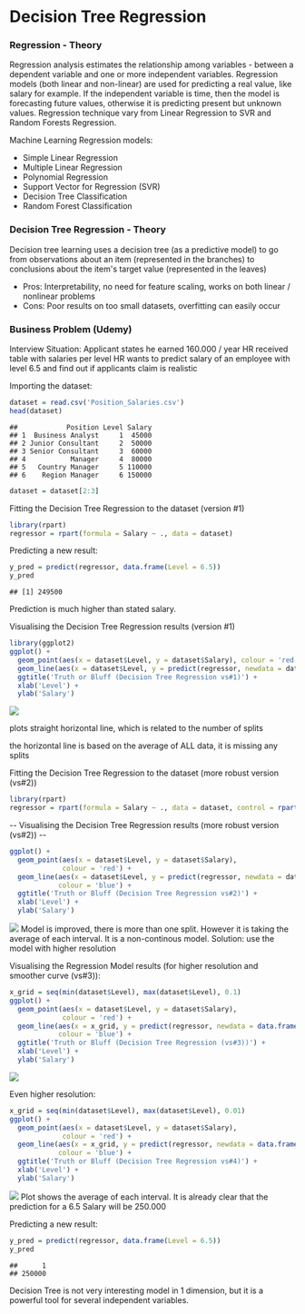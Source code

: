 # Decision Tree Regression




### Regression - Theory
Regression analysis estimates the relationship among variables - between a dependent variable and one or more independent variables. Regression models (both linear and non-linear) are used for predicting a real value, like salary for example. If the independent variable is time, then the model is forecasting future values, otherwise it is predicting present but unknown values. Regression technique vary from Linear Regression to SVR and Random Forests Regression.

Machine Learning Regression models:

* Simple Linear Regression
* Multiple Linear Regression
* Polynomial Regression
* Support Vector for Regression (SVR)
* Decision Tree Classification
* Random Forest Classification

### Decision Tree Regression  - Theory
Decision tree learning uses a decision tree (as a predictive model) to go from observations about an item (represented in the branches) to conclusions about the item's target value (represented in the leaves)

* Pros: Interpretability, no need for feature scaling, works on both linear / nonlinear problems
* Cons: Poor results on too small datasets, overfitting can easily occur

### Business Problem (Udemy)

Interview Situation: Applicant states he earned 160.000 / year
HR received table with salaries per level
HR wants to predict salary of an employee with level 6.5 and find out if applicants claim is realistic


Importing the dataset:

```r
dataset = read.csv('Position_Salaries.csv')
head(dataset)
```

```
##            Position Level Salary
## 1  Business Analyst     1  45000
## 2 Junior Consultant     2  50000
## 3 Senior Consultant     3  60000
## 4           Manager     4  80000
## 5   Country Manager     5 110000
## 6    Region Manager     6 150000
```

```r
dataset = dataset[2:3]
```

Fitting the Decision Tree Regression to the dataset (version #1)

```r
library(rpart)
regressor = rpart(formula = Salary ~ ., data = dataset)
```

Predicting a new result:

```r
y_pred = predict(regressor, data.frame(Level = 6.5))
y_pred
```

```
## [1] 249500
```
Prediction is much higher than stated salary.


Visualising the Decision Tree Regression results (version #1)

```r
library(ggplot2)
ggplot() +
  geom_point(aes(x = dataset$Level, y = dataset$Salary), colour = 'red') +
  geom_line(aes(x = dataset$Level, y = predict(regressor, newdata = dataset)), colour = 'blue') +
  ggtitle('Truth or Bluff (Decision Tree Regression vs#1)') +
  xlab('Level') +
  ylab('Salary')
```

![](DecisionTreeRegression_1d_files/figure-html/unnamed-chunk-4-1.png)<!-- -->

plots straight horizontal line, which is related to the number of splits

the horizontal line is based on the average of ALL data, it is missing any splits


Fitting the Decision Tree Regression to the dataset (more robust version (vs#2))

```r
library(rpart)
regressor = rpart(formula = Salary ~ ., data = dataset, control = rpart.control(minsplit = 1))
```

-- Visualising the Decision Tree Regression results (more robust version (vs#2)) --

```r
ggplot() +
  geom_point(aes(x = dataset$Level, y = dataset$Salary),
             colour = 'red') +
  geom_line(aes(x = dataset$Level, y = predict(regressor, newdata = dataset)),
            colour = 'blue') +
  ggtitle('Truth or Bluff (Decision Tree Regression vs#2)') +
  xlab('Level') +
  ylab('Salary')
```

![](DecisionTreeRegression_1d_files/figure-html/unnamed-chunk-6-1.png)<!-- -->
Model is improved, there is more than one split.
However it is taking the average of each interval.
It is a non-continous model. Solution: use the model with higher resolution


Visualising the Regression Model results (for higher resolution and smoother curve (vs#3)):

```r
x_grid = seq(min(dataset$Level), max(dataset$Level), 0.1)
ggplot() +
  geom_point(aes(x = dataset$Level, y = dataset$Salary),
             colour = 'red') +
  geom_line(aes(x = x_grid, y = predict(regressor, newdata = data.frame(Level = x_grid))),
            colour = 'blue') +
  ggtitle('Truth or Bluff (Decision Tree Regression (vs#3))') +
  xlab('Level') +
  ylab('Salary')
```

![](DecisionTreeRegression_1d_files/figure-html/unnamed-chunk-7-1.png)<!-- -->


Even higher resolution:

```r
x_grid = seq(min(dataset$Level), max(dataset$Level), 0.01)
ggplot() +
  geom_point(aes(x = dataset$Level, y = dataset$Salary),
             colour = 'red') +
  geom_line(aes(x = x_grid, y = predict(regressor, newdata = data.frame(Level = x_grid))),
            colour = 'blue') +
  ggtitle('Truth or Bluff (Decision Tree Regression vs#4)') +
  xlab('Level') +
  ylab('Salary')
```

![](DecisionTreeRegression_1d_files/figure-html/unnamed-chunk-8-1.png)<!-- -->
Plot shows the average of each interval.
It is already clear that the prediction for a 6.5 Salary will be 250.000

Predicting a new result:

```r
y_pred = predict(regressor, data.frame(Level = 6.5))
y_pred
```

```
##      1 
## 250000
```


Decision Tree is not very interesting model in 1 dimension, but it is a powerful tool for several independent variables.
